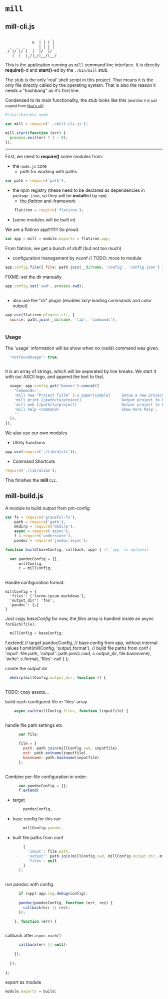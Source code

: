 <!-- \part{C0DE} -->

# `mill`

## mill-cli.js




                    _   _  
                o  | | | | 
      _  _  _      | | | | 
     / |/ |/ |  |  |/  |/  
       |  |  |_/|_/|__/|__/


This is the application running as `mill` command line interface.
It is directly **require()**-d and **start()**-ed by the `./bin/mill` stub.

The stub is the only 'real' shell script in this project. That means it is the
only file directly called by the operating system. 
That is also the reason it needs a "hashbang" as it's first line.

Condensed to its main functionality, the stub looks like this 
<small>(and btw it is just copied from [jitsu's cli](https://github.com/nodejitsu/jitsu/blob/master/bin/jitsu))</small>:

```js
#!/usr/bin/env node

var mill = require('../mill-cli.js');

mill.start(function (err) {
  process.exit(err ? 1 : 0);
});
```

 ---

First, we need to **require()** some modules from:

- the `node.js` core
    * *path* for working with paths


  

```javascript
var path = require('path'),

```





- the npm registry (these need to be declared as dependencies in `package.json`, so they will be **install**ed by `npm`)
    * the *flatiron* anti-framework 


  

```javascript
    flatiron = require('flatiron');

```





- (some modules will be built in) 

We are a flatiron app!!!11!! So proud.


  

```javascript
var app = mill = module.exports = flatiron.app;


```





From flatiron, we get a bunch of stuff (but not too much)
- configuration management by nconf // TODO: move to module


  

```javascript
app.config.file({ file: path.join(__dirname, 'config', 'config.json') });


```





FIXME: set the dir manually 


  

```javascript
app.config.set('cwd', process.cwd);
  

```





- also use the "cli" plugin (enables lazy-loading commands and color output)


  

```javascript
app.use(flatiron.plugins.cli, {
  source: path.join(__dirname, 'lib', 'commands'),
  

```





### Usage






The 'usage' information will be show when no (valid) command was given.


  

```javascript
  "notFoundUsage": true,
  

```





It is an array of strings, which will be seperated by line breaks.
We start it with our ASCII logo, and append the text to that.


  

```javascript
  usage: app.config.get('banner').concat([
    'Commands:',
    'mill new "Project Title" [-s paper|simple]     Setup a new project',
    'mill print [/path/to/project]                  Output project to PDF',
    'mill web [/path/to/project]                    Output project to HTML',
    'mill help <command>                            Show more help',
    ''
  ]),
});


```






We also use our own modules

- Utility functions


  

```javascript
app.use(require('./lib/utils'));

```





- Command Shortcuts


  

```javascript
require('./lib/alias');


```






This finishes the **mill** `CLI`.


## mill-build.js




A module to build output from pm-config



  

```javascript
var fs = require('graceful-fs'),
    path = require('path'),
    mkdirp = require('mkdirp'),
    async = require('async'),
    f = require('underscore'),
    pandoc = require('jandoc-async');

function build(baseConfig, callback, app) { // `app` is optional
  
  var pandocConfig = {},
      millConfig,
      c = millConfig;
      

```





Handle configuration format: 

    millConfig = {
      'files': ['lorem-ipsum.markdown'],
      'output_dir': 'foo',
      'pandoc': {…}
    }






Just copy *baseConfig* for now, 
the *files* array is handled inside an async `forEach(file)`.


  

```javascript
  millConfig = baseConfig;


```





f.extend(
  // target
  pandocConfig,
  // base config from app, without internal values
  f.omit(millConfig, 'output_format'),
  // build file paths from conf
  { 
    'input': file.path,
    'output': path.join(c.cwd, c.output_dir, file.basename),
    'write': c.format,
    'files': null
  }
);






create the output dir


  

```javascript
  mkdirp(millConfig.output_dir, function () {
    

```





TODO: copy assets…






build each configured file in 'files' array


  

```javascript
    async.each(millConfig.files, function (inputfile) {
        

```





handle file path settings etc.


  

```javascript
      var file;
            
      file = {
        path: path.join(millConfig.cwd, inputfile), 
        ext: path.extname(inputfile),
        basename: path.basename(inputfile)
      };
    

```





Combine per-file configuration in order:



  

```javascript
      var pandocConfig = {};
      f.extend(

```





- target


  

```javascript
        pandocConfig,

```





- base config for this run


  

```javascript
        millConfig.pandoc,

```





- built file paths from conf


  

```javascript
        { 
          'input': file.path,
          'output': path.join(millConfig.cwd, millConfig.output_dir, millConfig.format),
          'files': null
        }
      );
    

```





run pandoc with config


  

```javascript
      if (app) app.log.debug(config);
    
      pandoc(pandocConfig, function (err, res) {
        callback(err || res);
      });

    }, function (err) {
    

```





callback after `async.each()`


  

```javascript
      callback(err || null);
    
    });
  
  });
  
};


```





export as module


  

```javascript
module.exports = build;

```




